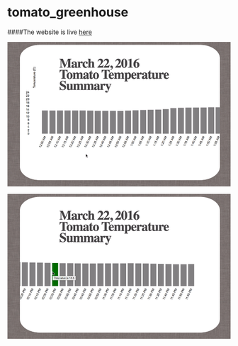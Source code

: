 # tomato_greenhouse

####The website is live [here](http://kaira.one/tomato_greenhouse)

![tomato demo](tomato-0.gif "tomato-0")

![tomato demo](tomato-1.gif "tomato-1")
